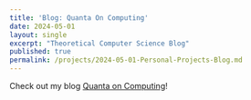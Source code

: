 ```yaml
---
title: 'Blog: Quanta On Computing'
date: 2024-05-01
layout: single
excerpt: "Theoretical Computer Science Blog"
published: true
permalink: /projects/2024-05-01-Personal-Projects-Blog.md
---
```


Check out my blog [Quanta on Computing](https://o-qcblog.github.io/)!
